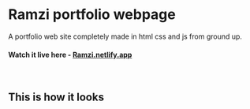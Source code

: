# Ramzi portfolio webpage

A portfolio web site completely made in html css and js from ground up.

#### Watch it live here - [Ramzi.netlify.app](ramzibenfraj.github.io/)

<br>

## This is how it looks

<br>

